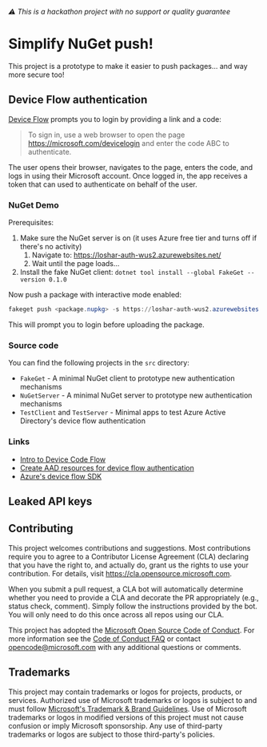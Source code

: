 _⚠ This is a hackathon project with no support or quality guarantee_

# Simplify NuGet push!

This project is a prototype to make it easier to push packages... and way more secure too!

## Device Flow authentication

[Device Flow](https://github.com/AzureAD/microsoft-authentication-library-for-dotnet/wiki/Device-Code-Flow) prompts you to login by providing a link and a code:

> To sign in, use a web browser to open the page https://microsoft.com/devicelogin and enter the code ABC to authenticate.

The user opens their browser, navigates to the page, enters the code, and logs in using their Microsoft account. Once logged in, the app receives a token that can used to authenticate on behalf of the user.

### NuGet Demo

Prerequisites:

1. Make sure the NuGet server is on (it uses Azure free tier and turns off if there's no activity)
    1. Navigate to: https://loshar-auth-wus2.azurewebsites.net/
    1. Wait until the page loads...
1. Install the fake NuGet client: `dotnet tool install --global FakeGet --version 0.1.0`

Now push a package with interactive mode enabled:

```ps1
fakeget push <package.nupkg> -s https://loshar-auth-wus2.azurewebsites.net/v3/index.json --interactive
```

This will prompt you to login before uploading the package.

### Source code

You can find the following projects in the `src` directory:

* `FakeGet` - A minimal NuGet client to prototype new authentication mechanisms
* `NuGetServer` - A minimal NuGet server to prototype new authentication mechanisms
* `TestClient` and `TestServer` - Minimal apps to test Azure Active Directory's device flow authentication

### Links

* [Intro to Device Code Flow](https://github.com/AzureAD/microsoft-authentication-library-for-dotnet/wiki/Device-Code-Flow)
* [Create AAD resources for device flow authentication](https://github.com/Azure-Samples/active-directory-dotnet-native-aspnetcore-v2/tree/master/1.%20Desktop%20app%20calls%20Web%20API)
* [Azure's device flow SDK](https://docs.microsoft.com/en-us/dotnet/api/azure.identity.devicecodecredential?view=azure-dotnet)

## Leaked API keys



## Contributing

This project welcomes contributions and suggestions.  Most contributions require you to agree to a
Contributor License Agreement (CLA) declaring that you have the right to, and actually do, grant us
the rights to use your contribution. For details, visit https://cla.opensource.microsoft.com.

When you submit a pull request, a CLA bot will automatically determine whether you need to provide
a CLA and decorate the PR appropriately (e.g., status check, comment). Simply follow the instructions
provided by the bot. You will only need to do this once across all repos using our CLA.

This project has adopted the [Microsoft Open Source Code of Conduct](https://opensource.microsoft.com/codeofconduct/).
For more information see the [Code of Conduct FAQ](https://opensource.microsoft.com/codeofconduct/faq/) or
contact [opencode@microsoft.com](mailto:opencode@microsoft.com) with any additional questions or comments.

## Trademarks

This project may contain trademarks or logos for projects, products, or services. Authorized use of Microsoft 
trademarks or logos is subject to and must follow 
[Microsoft's Trademark & Brand Guidelines](https://www.microsoft.com/en-us/legal/intellectualproperty/trademarks/usage/general).
Use of Microsoft trademarks or logos in modified versions of this project must not cause confusion or imply Microsoft sponsorship.
Any use of third-party trademarks or logos are subject to those third-party's policies.
